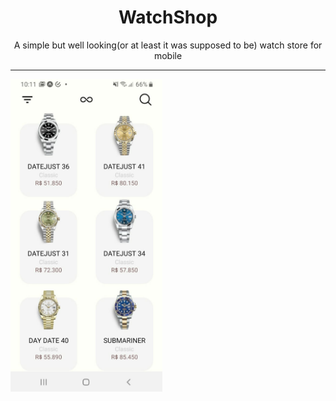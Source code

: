 <h1 align="center">WatchShop</h1>
<p align="center">
  A simple but well looking(or at least it was supposed to be) watch store for mobile
</p>

------------------------------------------------------------------------------------------

<img src="./.github/printSellingScreen.jpeg" height=500 />



